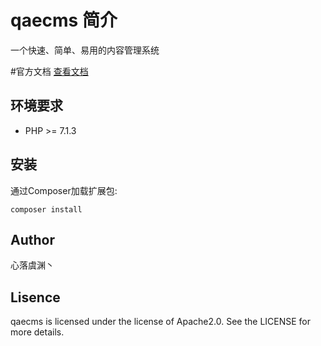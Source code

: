 
# qaecms  简介
一个快速、简单、易用的内容管理系统

#官方文档
[查看文档](https://lala437.github.io/qaecms_doc.github.io/#/)

## 环境要求
- PHP >= 7.1.3


## 安装
通过Composer加载扩展包:
```
composer install
```

## Author
心落虞渊丶

## Lisence
qaecms is licensed under the license of Apache2.0. See the LICENSE for more details.
